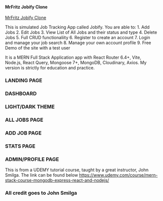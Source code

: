 #### MrFritz Jobify Clone
[MrFritz Jobify Clone](https://mrfritz-jobify.onrender.com//)

This is simulated Job Tracking App called Jobify. 
You are able to:
          1. Add Jobs
          2. Edit Jobs
          3. View List of All Jobs and their status and type
          4. Delete Jobs 
          5. Full CRUD functionaliity
          6. Register to create an account
          7. Login and manage your job search
          8. Manage your own account profile
          9. Free Demo of the site with a test user

It is a MERN Full Stack Application app with React Router 6.4+, Vite, Node.js,
React Query, Mongoose 7+, MongoDB, Cloudinary, Axios. 
My version is strictly for education and practice.

### LANDING PAGE

### DASHBOARD

### LIGHT/DARK THEME


### ALL JOBS PAGE


### ADD JOB PAGE


### STATS PAGE

### ADMIN/PROFILE PAGE


This is from a UDEMY tutorial course, taught by a great instructor, John Smilga.
The link can be found below https://www.udemy.com/course/mern-stack-course-mongodb-express-react-and-nodejs/
### All credit goes to John Smilga
